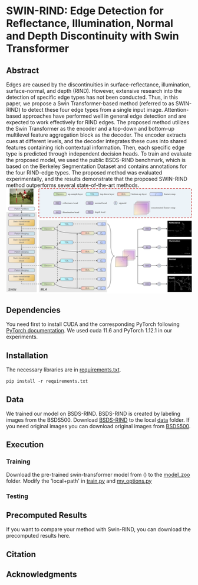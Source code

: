 # SWIN-RIND: Edge Detection for Reflectance, Illumination, Normal and Depth Discontinuity with Swin Transformer

##  Abstract
Edges are caused by the discontinuities in surface-reflectance, illumination, surface-normal, and depth (RIND). However, extensive research into the detection of specific edge types has not been conducted. Thus, in this paper, we propose a Swin Transformer-based method (referred to as SWIN-RIND) to detect these four edge types from a single input image. Attention-based approaches have performed well in general edge detection and are expected to work effectively for RIND edges. The proposed method utilizes the Swin Transformer as the encoder and a top-down and bottom-up multilevel feature aggregation block as the decoder. The encoder extracts cues at different levels, and the decoder integrates these cues into shared features containing rich contextual information. Then, each specific edge type is predicted through independent decision heads. To train and evaluate the proposed model, we used the public BSDS-RIND benchmark, which is based on the Berkeley Segmentation Dataset and contains annotations for the four RIND-edge types. The proposed method was evaluated experimentally, and the results demonstrate that the proposed SWIN-RIND method outperforms several state-of-the-art methods.
![image text](https://github.com/miaolun/SWIN-RIND/blob/1e3adc25be2b39619801c275878c9f85f4dd81a3/figure/network.png)

##  Dependencies
You need first to install CUDA and the corresponding PyTorch following  [PyTorch documentation](https://pytorch.org/get-started/locally/).
We used cuda 11.6 and PyTorch 1.12.1 in our experiments.
##  Installation
The necessary libraries are in [requirements.txt](). 
 ```
 pip install -r requirements.txt
 ```
 
##  Data
We trained our model on BSDS-RIND. BSDS-RIND is created by labeling images from the BSDS500.
Download [BSDS-RIND](https://github.com/MengyangPu/RINDNet) to the local [data](https://github.com/miaolun/SWIN-RIND/blob/main/data) folder. 
If you need original images you can download original images from [BSDS500](https://www2.eecs.berkeley.edu/Research/Projects/CS/vision/grouping/resources.html).
##  Execution
###  Training
Download the pre-trained swin-transformer model from () to the [model_zoo](https://github.com/miaolun/SWIN-RIND/blob/main/model_zoo) folder.
Modify the 'local+path' in [train.py](https://github.com/miaolun/SWIN-RIND/blob/main/train.py) and [my_options.py](https://github.com/miaolun/SWIN-RIND/blob/main/option/my_options.py) 

###  Testing


##  Precomputed Results
If you want to compare your method with Swin-RIND, you can download the precomputed results here.
##  Citation
##  Acknowledgments

